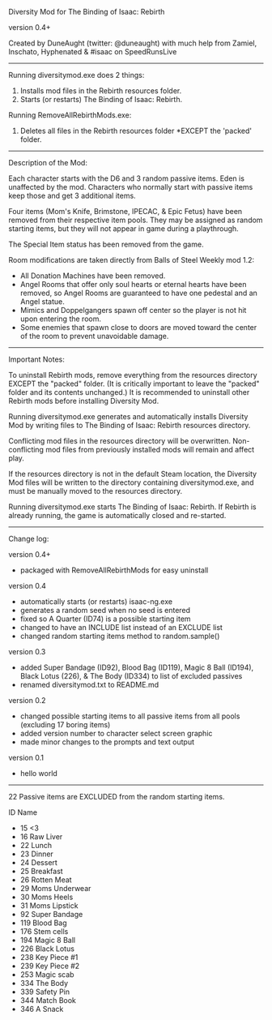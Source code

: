 Diversity Mod for The Binding of Isaac: Rebirth

version 0.4+

Created by DuneAught (twitter: @duneaught)
with much help from Zamiel, Inschato, Hyphenated & #isaac on SpeedRunsLive

---

Running diversitymod.exe does 2 things:

1. Installs mod files in the Rebirth resources folder.
2. Starts (or restarts) The Binding of Isaac: Rebirth.

Running RemoveAllRebirthMods.exe:

1. Deletes all files in the Rebirth resources folder *EXCEPT the 'packed' folder.

---

Description of the Mod:

Each character starts with the D6 and 3 random passive items. Eden is unaffected by the mod. Characters who normally start with passive items keep those and get 3 additional items.

Four items (Mom's Knife, Brimstone, IPECAC, & Epic Fetus) have been removed from their respective item pools. They may be assigned as random starting items, but they will not appear in game during a playthrough.

The Special Item status has been removed from the game.

Room modifications are taken directly from Balls of Steel Weekly mod 1.2:
- All Donation Machines have been removed.
- Angel Rooms that offer only soul hearts or eternal hearts have been removed, so Angel Rooms are guaranteed to have one pedestal and an Angel statue.
- Mimics and Doppelgangers spawn off center so the player is not hit upon entering the room.
- Some enemies that spawn close to doors are moved toward the center of the room to prevent unavoidable damage.

---

Important Notes:

To uninstall Rebirth mods, remove everything from the resources directory EXCEPT the "packed" folder. (It is critically important to leave the "packed" folder and its contents unchanged.) It is recommended to uninstall other Rebirth mods before installing Diversity Mod.

Running diversitymod.exe generates and automatically installs Diversity Mod by writing files to The Binding of Isaac: Rebirth resources directory.

Conflicting mod files in the resources directory will be overwritten. Non-conflicting mod files from previously installed mods will remain and affect play.

If the resources directory is not in the default Steam location, the Diversity Mod files will be written to the directory containing diversitymod.exe, and must be manually moved to the resources directory.

Running diversitymod.exe starts The Binding of Isaac: Rebirth. If Rebirth is already running, the game is automatically closed and re-started.

---

Change log:

version 0.4+
- packaged with RemoveAllRebirthMods for easy uninstall

version 0.4
- automatically starts (or restarts) isaac-ng.exe
- generates a random seed when no seed is entered
- fixed so A Quarter (ID74) is a possible starting item
- changed to have an INCLUDE list instead of an EXCLUDE list
- changed random starting items method to random.sample()

version 0.3
- added Super Bandage (ID92), Blood Bag (ID119), Magic 8 Ball (ID194), Black Lotus (226), & The Body (ID334) to list of excluded passives
- renamed diversitymod.txt to README.md

version 0.2
- changed possible starting items to all passive items from all pools (excluding 17 boring items)
- added version number to character select screen graphic
- made minor changes to the prompts and text output

version 0.1
- hello world

---

22 Passive items are EXCLUDED from the random starting items.

ID	Name
- 15	<3
- 16	Raw Liver
- 22	Lunch
- 23	Dinner
- 24	Dessert
- 25	Breakfast
- 26	Rotten Meat
- 29	Moms Underwear
- 30	Moms Heels
- 31	Moms Lipstick
- 92	Super Bandage
- 119	Blood Bag
- 176	Stem cells
- 194	Magic 8 Ball
- 226	Black Lotus
- 238	Key Piece #1
- 239	Key Piece #2
- 253	Magic scab
- 334	The Body
- 339	Safety Pin
- 344	Match Book
- 346	A Snack
